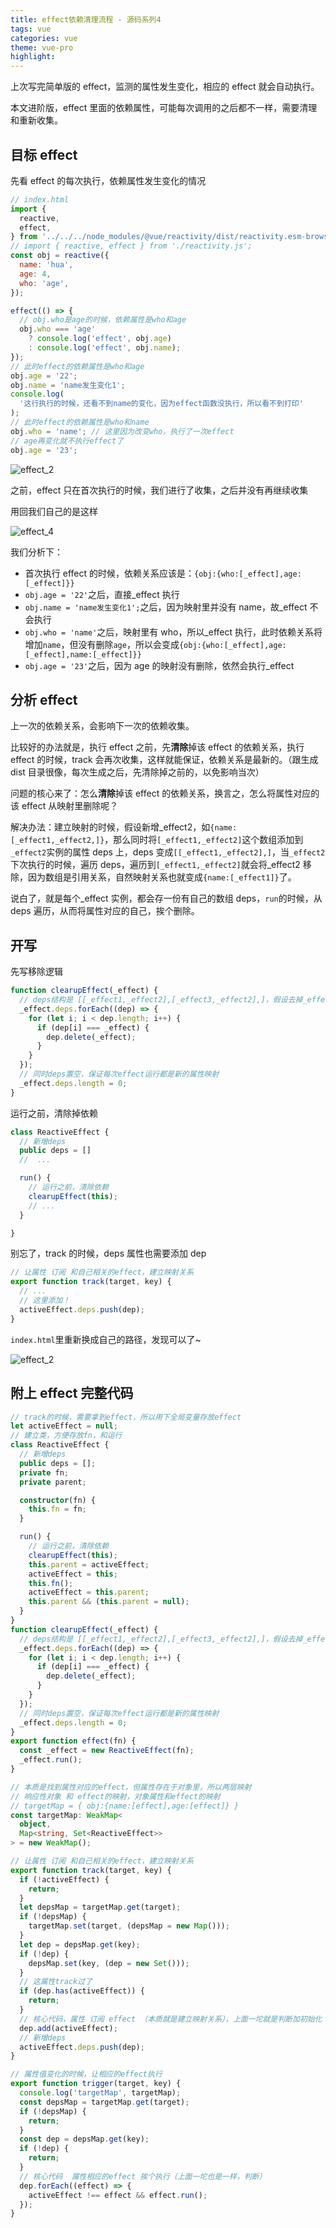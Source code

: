 ```yaml
---
title: effect依赖清理流程 - 源码系列4
tags: vue
categories: vue
theme: vue-pro
highlight:
---
```


上次写完简单版的 effect，监测的属性发生变化，相应的 effect 就会自动执行。

本文进阶版，effect 里面的依赖属性，可能每次调用的之后都不一样，需要清理和重新收集。

## 目标 effect

先看 effect 的每次执行，依赖属性发生变化的情况

```js
// index.html
import {
  reactive,
  effect,
} from '../../../node_modules/@vue/reactivity/dist/reactivity.esm-browser.prod.js';
// import { reactive, effect } from './reactivity.js';
const obj = reactive({
  name: 'hua',
  age: 4,
  who: 'age',
});

effect(() => {
  // obj.who是age的时候，依赖属性是who和age
  obj.who === 'age'
    ? console.log('effect', obj.age)
    : console.log('effect', obj.name);
});
// 此时effect的依赖属性是who和age
obj.age = '22';
obj.name = 'name发生变化1';
console.log(
  '这行执行的时候，还看不到name的变化，因为effect函数没执行，所以看不到打印'
);
// 此时effect的依赖属性是who和name
obj.who = 'name'; // 这里因为改变who，执行了一次effect
// age再变化就不执行effect了
obj.age = '23';
```

![effect_2](https://blog-huahua.oss-cn-beijing.aliyuncs.com/blog/code/effect_2.png)

之前，effect 只在首次执行的时候，我们进行了收集，之后并没有再继续收集

用回我们自己的是这样

![effect_4](https://blog-huahua.oss-cn-beijing.aliyuncs.com/blog/code/effect_4.png)

我们分析下：

- 首次执行 effect 的时候，依赖关系应该是：`{obj:{who:[_effect],age:[_effect]}}`
- `obj.age = '22'`之后，直接\_effect 执行
- `obj.name = 'name发生变化1';`之后，因为映射里并没有 name，故\_effect 不会执行
- `obj.who = 'name'`之后，映射里有 who，所以\_effect 执行，此时依赖关系将增加`name`，但没有删除`age`，所以会变成`{obj:{who:[_effect],age:[_effect],name:[_effect]}}`
- `obj.age = '23'`之后，因为 age 的映射没有删除，依然会执行\_effect

## 分析 effect

上一次的依赖关系，会影响下一次的依赖收集。

比较好的办法就是，执行 effect 之前，先**清除**掉该 effect 的依赖关系，执行 effect 的时候，track 会再次收集，这样就能保证，依赖关系是最新的。（跟生成 dist 目录很像，每次生成之后，先清除掉之前的，以免影响当次）

问题的核心来了：怎么**清除**掉该 effect 的依赖关系，换言之，怎么将属性对应的该 effect 从映射里删除呢？

解决办法：建立映射的时候，假设新增\_effect2，如`{name:[_effect1,_effect2,]}`，那么同时将`[_effect1,_effect2]`这个数组添加到`_effect2`实例的属性 deps 上，deps 变成`[[_effect1,_effect2],]`，当`_effect2`下次执行的时候，遍历 deps，遍历到`[_effect1,_effect2]`就会将\_effect2 移除，因为数组是引用关系，自然映射关系也就变成`{name:[_effect1]}`了。

说白了，就是每个\_effect 实例，都会存一份有自己的数组 deps，`run`的时候，从 deps 遍历，从而将属性对应的自己，挨个删除。

## 开写

先写移除逻辑

```js
function clearupEffect(_effect) {
  // deps结构是 [[_effect1,_effect2],[_effect3,_effect2],]，假设去掉_effect2
  _effect.deps.forEach((dep) => {
    for (let i; i < dep.length; i++) {
      if (dep[i] === _effect) {
        dep.delete(_effect);
      }
    }
  });
  // 同时deps置空，保证每次effect运行都是新的属性映射
  _effect.deps.length = 0;
}
```

运行之前，清除掉依赖

```js
class ReactiveEffect {
  // 新增deps
  public deps = []
  //  ...

  run() {
    // 运行之前，清除依赖
    clearupEffect(this);
    // ...
  }

}
```

别忘了，track 的时候，deps 属性也需要添加 dep

```js
// 让属性 订阅 和自己相关的effect，建立映射关系
export function track(target, key) {
  // ...
  // 这里添加！
  activeEffect.deps.push(dep);
}
```

`index.html`里重新换成自己的路径，发现可以了~

![effect_2](https://blog-huahua.oss-cn-beijing.aliyuncs.com/blog/code/effect_2.png)

## 附上 effect 完整代码

```ts
// track的时候，需要拿到effect，所以用下全局变量存放effect
let activeEffect = null;
// 建立类，方便存放fn，和运行
class ReactiveEffect {
  // 新增deps
  public deps = [];
  private fn;
  private parent;

  constructor(fn) {
    this.fn = fn;
  }

  run() {
    // 运行之前，清除依赖
    clearupEffect(this);
    this.parent = activeEffect;
    activeEffect = this;
    this.fn();
    activeEffect = this.parent;
    this.parent && (this.parent = null);
  }
}
function clearupEffect(_effect) {
  // deps结构是 [[_effect1,_effect2],[_effect3,_effect2],]，假设去掉_effect2
  _effect.deps.forEach((dep) => {
    for (let i; i < dep.length; i++) {
      if (dep[i] === _effect) {
        dep.delete(_effect);
      }
    }
  });
  // 同时deps置空，保证每次effect运行都是新的属性映射
  _effect.deps.length = 0;
}
export function effect(fn) {
  const _effect = new ReactiveEffect(fn);
  _effect.run();
}

// 本质是找到属性对应的effect，但属性存在于对象里，所以两层映射
// 响应性对象 和 effect的映射，对象属性和effect的映射
// targetMap = { obj:{name:[effect],age:[effect]} }
const targetMap: WeakMap<
  object,
  Map<string, Set<ReactiveEffect>>
> = new WeakMap();

// 让属性 订阅 和自己相关的effect，建立映射关系
export function track(target, key) {
  if (!activeEffect) {
    return;
  }
  let depsMap = targetMap.get(target);
  if (!depsMap) {
    targetMap.set(target, (depsMap = new Map()));
  }
  let dep = depsMap.get(key);
  if (!dep) {
    depsMap.set(key, (dep = new Set()));
  }
  // 这属性track过了
  if (dep.has(activeEffect)) {
    return;
  }
  // 核心代码，属性 订阅 effect （本质就是建立映射关系），上面一坨就是判断加初始化
  dep.add(activeEffect);
  // 新增deps
  activeEffect.deps.push(dep);
}

// 属性值变化的时候，让相应的effect执行
export function trigger(target, key) {
  console.log('targetMap', targetMap);
  const depsMap = targetMap.get(target);
  if (!depsMap) {
    return;
  }
  const dep = depsMap.get(key);
  if (!dep) {
    return;
  }
  // 核心代码  属性相应的effect 挨个执行（上面一坨也是一样，判断）
  dep.forEach((effect) => {
    activeEffect !== effect && effect.run();
  });
}
```
